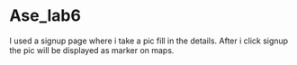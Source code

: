 # Ase_lab6
I used a signup page where i take a pic fill in the details. After i click signup the pic will be displayed as marker on maps.
